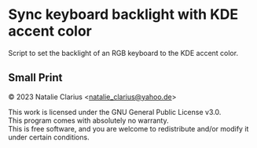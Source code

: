 # Sync keyboard backlight with KDE accent color

Script to set the backlight of an RGB keyboard to the KDE accent color.



## Small Print

© 2023 Natalie Clarius \<natalie_clarius@yahoo.de\>

This work is licensed under the GNU General Public License v3.0.  
This program comes with absolutely no warranty.  
This is free software, and you are welcome to redistribute and/or modify it under certain conditions.  

